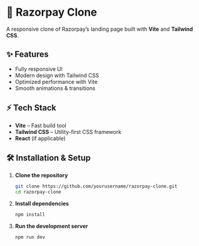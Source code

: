 # 🚀 Razorpay Clone

A responsive clone of Razorpay’s landing page built with **Vite** and **Tailwind CSS**.

## ✨ Features
- Fully responsive UI  
- Modern design with Tailwind CSS  
- Optimized performance with Vite  
- Smooth animations & transitions  

## ⚡ Tech Stack
- **Vite** – Fast build tool  
- **Tailwind CSS** – Utility-first CSS framework  
- **React** (if applicable)  

## 🛠️ Installation & Setup

1. **Clone the repository**
   ```sh
   git clone https://github.com/yourusername/razorpay-clone.git
   cd razorpay-clone
   ```
2. **Install dependencies**
   ```sh
   npm install
   ```
3. **Run the development server**
   ```sh
   npm run dev
   ```
